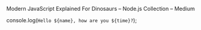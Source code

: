 Modern JavaScript Explained For Dinosaurs – Node.js Collection – Medium

console.log(`Hello ${name}, how are you ${time}?`);
